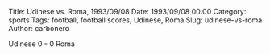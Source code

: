 Title: Udinese vs. Roma, 1993/09/08
Date: 1993/09/08 00:00
Category: sports
Tags: football, football scores, Udinese, Roma
Slug: udinese-vs-roma
Author: carbonero


Udinese 0 - 0 Roma
